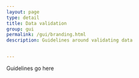 ```yaml
---
layout: page
type: detail
title: Data validation
group: gui
permalink: /gui/branding.html
description: Guidelines around validating data


---
```


Guidelines go here
